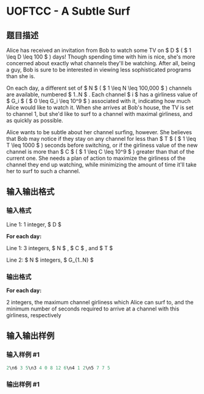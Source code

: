 # UOFTCC - A Subtle Surf

## 题目描述

Alice has received an invitation from Bob to watch some TV on $ D $ ( $ 1 \leq D \leq 100 $ ) days! Though spending time with him is nice, she's more concerned about exactly what channels they'll be watching. After all, being a guy, Bob is sure to be interested in viewing less sophisticated programs than she is.

On each day, a different set of $ N $ ( $ 1 \leq N \leq 100,000 $ ) channels are available, numbered $ 1..N $ . Each channel $ i $ has a girliness value of $ G_i $ ( $ 0 \leq G_i \leq 10^9 $ ) associated with it, indicating how much Alice would like to watch it. When she arrives at Bob's house, the TV is set to channel 1, but she'd like to surf to a channel with maximal girliness, and as quickly as possible.

Alice wants to be subtle about her channel surfing, however. She believes that Bob may notice if they stay on any channel for less than $ T $ ( $ 1 \leq T \leq 1000 $ ) seconds before switching, or if the girliness value of the new channel is more than $ C $ ( $ 1 \leq C \leq 10^9 $ ) greater than that of the current one. She needs a plan of action to maximize the girliness of the channel they end up watching, while minimizing the amount of time it'll take her to surf to such a channel.

## 输入输出格式

### 输入格式

Line 1: 1 integer, $ D $

**For each day:**

Line 1: 3 integers, $ N $ , $ C $ , and $ T $

Line 2: $ N $ integers, $ G_{1..N} $

### 输出格式

**For each day:**

2 integers, the maximum channel girliness which Alice can surf to, and the minimum number of seconds required to arrive at a channel with this girliness, respectively

## 输入输出样例

### 输入样例 #1

```cpp
2\n6 3 5\n3 4 0 8 12 6\n4 1 2\n5 7 7 5
```


### 输出样例 #1

```cpp

```
